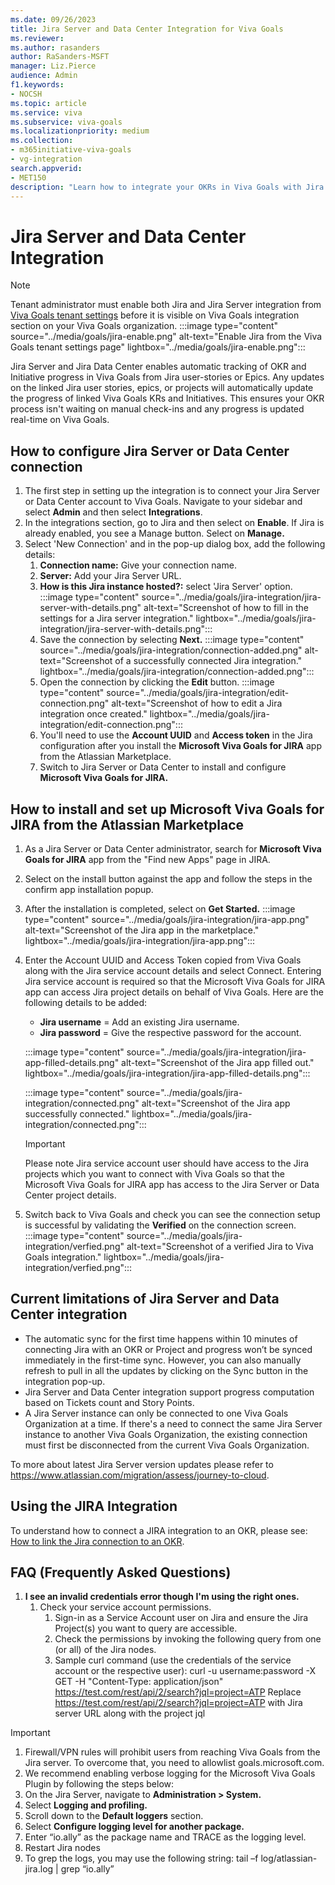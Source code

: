 ```yaml
---
ms.date: 09/26/2023
title: Jira Server and Data Center Integration for Viva Goals
ms.reviewer: 
ms.author: rasanders
author: RaSanders-MSFT
manager: Liz.Pierce
audience: Admin
f1.keywords:
- NOCSH
ms.topic: article
ms.service: viva
ms.subservice: viva-goals
ms.localizationpriority: medium
ms.collection:  
- m365initiative-viva-goals
- vg-integration
search.appverid:
- MET150
description: "Learn how to integrate your OKRs in Viva Goals with Jira servers and data centers."
---
```


# Jira Server and Data Center Integration

> [!NOTE]
> Tenant administrator must enable both Jira and Jira Server integration from [Viva Goals tenant settings](vg-integrations-administration-overview.md) before it is visible on Viva Goals integration section on your Viva Goals organization.
> :::image type="content" source="../media/goals/jira-enable.png" alt-text="Enable Jira from the Viva Goals tenant settings page" lightbox="../media/goals/jira-enable.png":::

Jira Server and Jira Data Center enables automatic tracking of OKR and Initiative progress in Viva Goals from Jira user-stories or Epics. Any updates on the linked Jira user stories, epics, or projects will automatically update the progress of linked Viva Goals KRs and Initiatives. This ensures your OKR process isn't waiting on manual check-ins and any progress is updated real-time on Viva Goals.

## How to configure Jira Server or Data Center connection

1. The first step in setting up the integration is to connect your Jira Server or Data Center account to Viva Goals. Navigate to your sidebar and select **Admin** and then select **Integrations**.
1. In the integrations section, go to Jira and then select on **Enable**. If Jira is already enabled, you see a Manage button. Select on **Manage.**
1. Select 'New Connection' and in the pop-up dialog box, add the following details:
    1. **Connection name:** Give your connection name.  
    1. **Server:** Add your Jira Server URL.  
    1. **How is this Jira instance hosted?:** select 'Jira Server' option.
    :::image type="content" source="../media/goals/jira-integration/jira-server-with-details.png" alt-text="Screenshot of how to fill in the settings for a Jira server integration." lightbox="../media/goals/jira-integration/jira-server-with-details.png":::
    1. Save the connection by selecting **Next.**
    :::image type="content" source="../media/goals/jira-integration/connection-added.png" alt-text="Screenshot of a successfully connected Jira integration." lightbox="../media/goals/jira-integration/connection-added.png":::
    1. Open the connection by clicking the **Edit** button.
    :::image type="content" source="../media/goals/jira-integration/edit-connection.png" alt-text="Screenshot of how to edit a Jira integration once created." lightbox="../media/goals/jira-integration/edit-connection.png":::
    1. You'll need to use the **Account UUID** and **Access token** in the Jira configuration after you install the **Microsoft Viva Goals for JIRA** app from the Atlassian Marketplace.
    1. Switch to Jira Server or Data Center to install and configure **Microsoft Viva Goals for JIRA.**

## How to install and set up Microsoft Viva Goals for JIRA from the Atlassian Marketplace

1. As a Jira Server or Data Center administrator, search for **Microsoft Viva Goals for JIRA** app from the "Find new Apps" page in JIRA.
1. Select on the install button against the app and follow the steps in the confirm app installation popup.
1. After the installation is completed, select on **Get Started.**
    :::image type="content" source="../media/goals/jira-integration/jira-app.png" alt-text="Screenshot of the Jira app in the marketplace." lightbox="../media/goals/jira-integration/jira-app.png":::
1. Enter the Account UUID and Access Token copied from Viva Goals along with the Jira service account details and select Connect. Entering Jira service account is required so that the Microsoft Viva Goals for JIRA app can access Jira project details on behalf of Viva Goals. Here are the following details to be added:
    - **Jira username** = Add an existing Jira username.  
    - **Jira password** = Give the respective password for the account.

    :::image type="content" source="../media/goals/jira-integration/jira-app-filled-details.png" alt-text="Screenshot of the Jira app filled out." lightbox="../media/goals/jira-integration/jira-app-filled-details.png":::

    :::image type="content" source="../media/goals/jira-integration/connected.png" alt-text="Screenshot of the Jira app successfully connected." lightbox="../media/goals/jira-integration/connected.png":::

   > [!IMPORTANT]
   > Please note Jira service account user should have access to the Jira projects which you want to connect with Viva Goals so that the Microsoft Viva Goals for JIRA app has access to the Jira Server or Data Center project details.

1. Switch back to Viva Goals and check you can see the connection setup is successful by validating the **Verified** on the connection screen.
    :::image type="content" source="../media/goals/jira-integration/verfied.png" alt-text="Screenshot of a verified Jira to Viva Goals integration." lightbox="../media/goals/jira-integration/verfied.png":::

## Current limitations of Jira Server and Data Center integration

- The automatic sync for the first time happens within 10 minutes of connecting Jira with an OKR or Project and progress won’t be synced immediately in the first-time sync. However, you can also manually refresh to pull in all the updates by clicking on the Sync button in the integration pop-up.  
- Jira Server and Data Center integration support progress computation based on Tickets count and Story Points.
- A Jira Server instance can only be connected to one Viva Goals Organization at a time. If there's a need to connect the same Jira Server instance to another Viva Goals Organization, the existing connection must first be disconnected from the current Viva Goals Organization.

To more about latest Jira Server version updates please refer to https://www.atlassian.com/migration/assess/journey-to-cloud.

## Using the JIRA Integration

To understand how to connect a JIRA integration to an OKR, please see: [How to link the Jira connection to an OKR](jira-integration.md).

## FAQ (Frequently Asked Questions)

1. **I see an invalid credentials error though I'm using the right ones.**
    1. Check your service account permissions.
        1. Sign-in as a Service Account user on Jira and ensure the Jira Project(s) you want to query are accessible.
        1. Check the permissions by invoking the following query from one (or all) of the Jira nodes.
        1. Sample curl command (use the credentials of the service account or the respective user): curl -u username:password -X GET -H "Content-Type: application/json" https://test.com/rest/api/2/search?jql=project=ATP Replace https://test.com/rest/api/2/search?jql=project=ATP with Jira server URL along with the project jql

> [!IMPORTANT]
> 1. Firewall/VPN rules will prohibit users from reaching Viva Goals from the Jira server. To overcome that, you need to allowlist goals.microsoft.com.
> 1. We recommend enabling verbose logging for the Microsoft Viva Goals Plugin by following the steps below:
> 1. On the Jira Server, navigate to **Administration > System.**
> 1. Select **Logging and profiling.**
> 1. Scroll down to the **Default loggers** section.
> 1. Select **Configure logging level for another package.**
> 1. Enter “io.ally” as the package name and TRACE as the logging level.
> 1. Restart Jira nodes
> 1. To grep the logs, you may use the following string: tail –f log/atlassian-jira.log | grep “io\.ally”

